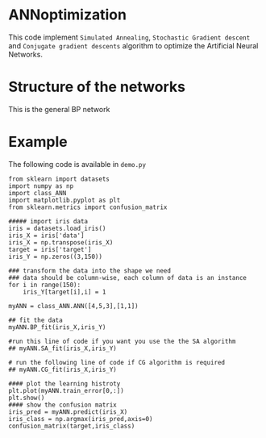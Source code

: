 # ANNoptimization
This code implement `Simulated Annealing`, `Stochastic Gradient descent` and 
`Conjugate gradient descents` algorithm to optimize the Artificial Neural Networks. 

# Structure of the networks
This is the general BP network

# Example
The following code is available in `demo.py`
```
from sklearn import datasets
import numpy as np
import class_ANN
import matplotlib.pyplot as plt
from sklearn.metrics import confusion_matrix

##### import iris data
iris = datasets.load_iris()
iris_X = iris['data']
iris_X = np.transpose(iris_X)
target = iris['target']
iris_Y = np.zeros((3,150))

### transform the data into the shape we need
### data should be column-wise, each column of data is an instance
for i in range(150):
    iris_Y[target[i],i] = 1

myANN = class_ANN.ANN([4,5,3],[1,1])

## fit the data
myANN.BP_fit(iris_X,iris_Y)

#run this line of code if you want you use the the SA algorithm
## myANN.SA_fit(iris_X,iris_Y)

# run the following line of code if CG algorithm is required
## myANN.CG_fit(iris_X,iris_Y)

#### plot the learning histroty
plt.plot(myANN.train_error[0,:])
plt.show()
#### show the confusion matrix
iris_pred = myANN.predict(iris_X)
iris_class = np.argmax(iris_pred,axis=0)
confusion_matrix(target,iris_class)
```
